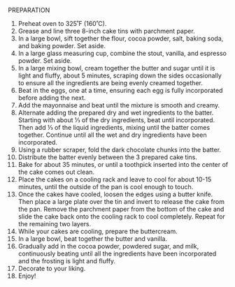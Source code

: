 PREPARATION
1. Preheat oven to 325˚F (160˚C).
2. Grease and line three 8-inch cake tins with parchment paper. 
3. In a large bowl, sift together the flour, cocoa powder, salt, baking soda, and baking powder. Set aside. 
4. In a large glass measuring cup, combine the stout, vanilla, and espresso powder. Set aside. 
5. In a large mixing bowl, cream together the butter and sugar until it is light and fluffy, about 5 minutes, scraping down the sides occasionally to ensure all the ingredients are being evenly creamed together.
6. Beat in the eggs, one at a time, ensuring each egg is fully incorporated before adding the next. 
7. Add the mayonnaise and beat until the mixture is smooth and creamy. 
8. Alternate adding the prepared dry and wet ingredients to the batter. Starting with about ⅓ of the dry ingredients, beat until incorporated. Then add ⅓ of the liquid ingredients, mixing until the batter comes together. Continue until all the wet and dry ingredients have been incorporated. 
9. Using a rubber scraper, fold the dark chocolate chunks into the batter. 
10. Distribute the batter evenly between the 3 prepared cake tins. 
11. Bake for about 35 minutes, or until a toothpick inserted into the center of the cake comes out clean. 
12. Place the cakes on a cooling rack and leave to cool for about 10-15 minutes, until the outside of the pan is cool enough to touch. 
13. Once the cakes have cooled, loosen the edges using a butter knife. Then place a large plate over the tin and invert to release the cake from the pan. Remove the parchment paper from the bottom of the cake and slide the cake back onto the cooling rack to cool completely. Repeat for the remaining two layers. 
14. While your cakes are cooling, prepare the buttercream. 
15. In a large bowl, beat together the butter and vanilla. 
16. Gradually add in the cocoa powder, powdered sugar, and milk, continuously beating until all the ingredients have been incorporated and the frosting is light and fluffy.
17. Decorate to your liking.
18. Enjoy! 